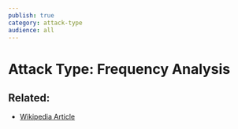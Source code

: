 ```yaml
---
publish: true
category: attack-type
audience: all
---
```

# Attack Type: Frequency Analysis


## Related:
- [Wikipedia Article](https://en.wikipedia.org/wiki/frequency_analysis)